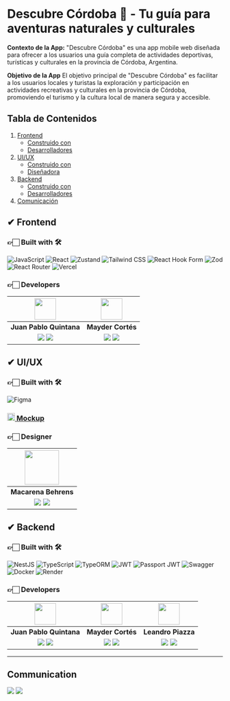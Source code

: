 # Descubre Córdoba 🔎 - Tu guía para aventuras naturales y culturales

**Contexto de la App:**
"Descubre Córdoba" es una app mobile web diseñada para ofrecer a los usuarios una guía completa de actividades deportivas, turísticas y culturales en la provincia de Córdoba, Argentina.

**Objetivo de la App**
El objetivo principal de "Descubre Córdoba" es facilitar a los usuarios locales y turistas la exploración y participación en actividades recreativas y culturales en la provincia de Córdoba, promoviendo el turismo y la cultura local de manera segura y accesible.

## Tabla de Contenidos

1. [Frontend](#-frontend)
   - [Construido con](#-construido-con-)
   - [Desarrolladores](#-desarrolladores)
2. [UI/UX](#-uiux)
   - [Construido con](#-construido-con--1)
   - [Diseñadora](#-diseñadora)
3. [Backend](#-backend)
   - [Construido con](#-construido-con--2)
   - [Desarrolladores](#-desarrolladores-1)
4. [Comunicación](#comunicación)

## ✔ Frontend

### 👉🏻 Built with 🛠️

![JavaScript](https://img.shields.io/badge/JavaScript-%23323330.svg?style=for-the-badge&logo=Javascript&logoColor=%23F7DF1E)
![React](https://img.shields.io/badge/React-149eca?style=for-the-badge&logo=react&logoColor=fff)
![Zustand](https://img.shields.io/badge/Zustand-%23212121.svg?style=for-the-badge&logo=react&logoColor=%2357D9A3)
![Tailwind CSS](https://img.shields.io/badge/Tailwind_CSS-38B2AC?style=for-the-badge&logo=tailwind-css&logoColor=white)
![React Hook Form](https://img.shields.io/badge/React_Hook_Form-EC5990?style=for-the-badge&logo=reacthookform&logoColor=fff)
![Zod](https://img.shields.io/badge/Zod-0C6EEF?style=for-the-badge&logo=zod&logoColor=fff)
![React Router](https://img.shields.io/badge/React_Router-000?style=for-the-badge&logo=reactrouter&logoColor=fff)
![Vercel](https://img.shields.io/badge/vercel%20-%23000000.svg?&style=for-the-badge&logo=vercel&logoColor=white)

### 👉🏻 Developers

|                                                                                                                           <img src="https://avatars.githubusercontent.com/u/87621233?v=4" width="50">                                                                                                                            |                                                                                                                       <img src="https://avatars.githubusercontent.com/u/44930667?v=4" width="50">                                                                                                                        |
| :------------------------------------------------------------------------------------------------------------------------------------------------------------------------------------------------------------------------------------------------------------------------------------------------------------------------------: | :----------------------------------------------------------------------------------------------------------------------------------------------------------------------------------------------------------------------------------------------------------------------------------------------------------------------: |
|                                                                                                                                                     **Juan Pablo Quintana**                                                                                                                                                      |                                                                                                                                                    **Mayder Cortés**                                                                                                                                                     |
| <a href="https://github.com/jp-quintana"><img src="https://img.shields.io/badge/github-%23121011.svg?&style=for-the-badge&logo=github&logoColor=white"/></a> <a href="https://github.com/jp-quintana"><img src="https://img.shields.io/badge/linkedin%20-%230077B5.svg?&style=for-the-badge&logo=linkedin&logoColor=white"/></a> | <a href="https://github.com/MayderC"><img src="https://img.shields.io/badge/github-%23121011.svg?&style=for-the-badge&logo=github&logoColor=white"/></a> <a href="https://github.com/MayderC"><img src="https://img.shields.io/badge/linkedin%20-%230077B5.svg?&style=for-the-badge&logo=linkedin&logoColor=white"/></a> |

## ✔ UI/UX

### 👉🏻 Built with 🛠️

![Figma](https://img.shields.io/badge/Figma-%23F24E1E.svg?style=for-the-badge&logo=Figma&logoColor=white)

### <a href="https://www.figma.com/proto/QP9FOZOgrJKwvTESS21qJw/Untitled?node-id=93-1628&t=SdZdLPsPNtRIDYwk-1&scaling=scale-down&content-scaling=fixed&page-id=0%3A1"><img height="18px" src="https://img.icons8.com/color/344/figma--v1.png"/> Mockup</a>

### 👉🏻 Designer

|                                                                                                                       <img src="https://avatars.githubusercontent.com/u/174718284?v=4" width=80>                                                                                                                       |
| :--------------------------------------------------------------------------------------------------------------------------------------------------------------------------------------------------------------------------------------------------------------------------------------------------------------------: |
|                                                                                                                                                  **Macarena Behrens**                                                                                                                                                  |
| <a href="https://github.com/MacaUx"><img src="https://img.shields.io/badge/github-%23121011.svg?&style=for-the-badge&logo=github&logoColor=white"/></a> <a href="https://github.com/MacaUx"><img src="https://img.shields.io/badge/linkedin%20-%230077B5.svg?&style=for-the-badge&logo=linkedin&logoColor=white"/></a> |

## ✔ Backend

### 👉🏻 Built with 🛠️

![NestJS](https://img.shields.io/badge/NestJS-E0234E.svg?style=for-the-badge&logo=NestJS&logoColor=white)
![TypeScript](https://img.shields.io/badge/TypeScript-blue.svg?style=for-the-badge&logo=TypeScript&logoColor=white)
![TypeORM](https://img.shields.io/badge/TypeORM-orange.svg?style=for-the-badge&logo=TypeORM&logoColor=white)
![JWT](https://img.shields.io/badge/JWT-blue.svg?style=for-the-badge&logo=JWT&logoColor=%blue) ![Passport JWT](https://img.shields.io/badge/Passport--JWT-FFE200?style=for-the-badge&logo=JSON%20Web%20Tokens&logoColor=000) ![Swagger](https://img.shields.io/badge/Swagger-%2315AB3A.svg?style=for-the-badge&logo=Swagger&logoColor=white)
![Docker](https://img.shields.io/badge/Docker-%232496ED.svg?style=for-the-badge&logo=Docker&logoColor=white) ![Render](https://img.shields.io/badge/Render-%23665CFF.svg?style=for-the-badge&logo=Render&logoColor=white)

### 👉🏻 Developers

|                                                                                                                           <img src="https://avatars.githubusercontent.com/u/87621233?v=4" width="50">                                                                                                                            |                                                                                                                       <img src="https://avatars.githubusercontent.com/u/44930667?v=4" width="50">                                                                                                                        |                                                                                                                       <img src="https://avatars.githubusercontent.com/u/104113851?v=4" width="50">                                                                                                                       |
| :------------------------------------------------------------------------------------------------------------------------------------------------------------------------------------------------------------------------------------------------------------------------------------------------------------------------------: | :----------------------------------------------------------------------------------------------------------------------------------------------------------------------------------------------------------------------------------------------------------------------------------------------------------------------: | :----------------------------------------------------------------------------------------------------------------------------------------------------------------------------------------------------------------------------------------------------------------------------------------------------------------------: |
|                                                                                                                                                     **Juan Pablo Quintana**                                                                                                                                                      |                                                                                                                                                    **Mayder Cortés**                                                                                                                                                     |                                                                                                                                                    **Leandro Piazza**                                                                                                                                                    |
| <a href="https://github.com/jp-quintana"><img src="https://img.shields.io/badge/github-%23121011.svg?&style=for-the-badge&logo=github&logoColor=white"/></a> <a href="https://github.com/jp-quintana"><img src="https://img.shields.io/badge/linkedin%20-%230077B5.svg?&style=for-the-badge&logo=linkedin&logoColor=white"/></a> | <a href="https://github.com/MayderC"><img src="https://img.shields.io/badge/github-%23121011.svg?&style=for-the-badge&logo=github&logoColor=white"/></a> <a href="https://github.com/MayderC"><img src="https://img.shields.io/badge/linkedin%20-%230077B5.svg?&style=for-the-badge&logo=linkedin&logoColor=white"/></a> | <a href="https://github.com/Lean-98"><img src="https://img.shields.io/badge/github-%23121011.svg?&style=for-the-badge&logo=github&logoColor=white"/></a> <a href="https://github.com/Lean-98"><img src="https://img.shields.io/badge/linkedin%20-%230077B5.svg?&style=for-the-badge&logo=linkedin&logoColor=white"/></a> |

<hr/>

## Communication

[![](https://img.shields.io/badge/Discord-5865F2?style=for-the-badge&logo=Discord&logoColor=fff)](https://discord.gg/dyxDxw8w) [![](https://img.shields.io/badge/Slack-%23ED8B00?style=for-the-badge&logo=Slack&logoColor=fff)](https://slack.com/intl/es-pe/)
